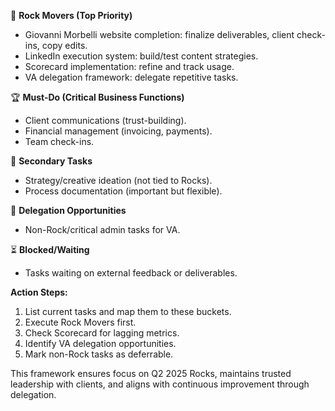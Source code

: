 
🎯 **Rock Movers (Top Priority)**
- Giovanni Morbelli website completion: finalize deliverables, client check-ins, copy edits.
- LinkedIn execution system: build/test content strategies.
- Scorecard implementation: refine and track usage.
- VA delegation framework: delegate repetitive tasks.

🏆 **Must-Do (Critical Business Functions)**
- Client communications (trust-building).
- Financial management (invoicing, payments).
- Team check-ins.

📌 **Secondary Tasks**
- Strategy/creative ideation (not tied to Rocks).
- Process documentation (important but flexible).

🔄 **Delegation Opportunities**
- Non-Rock/critical admin tasks for VA.

⏳ **Blocked/Waiting**
- Tasks waiting on external feedback or deliverables.

**Action Steps:**
1. List current tasks and map them to these buckets.
2. Execute Rock Movers first.
3. Check Scorecard for lagging metrics.
4. Identify VA delegation opportunities.
5. Mark non-Rock tasks as deferrable.

This framework ensures focus on Q2 2025 Rocks, maintains trusted leadership with clients, and aligns with continuous improvement through delegation.
